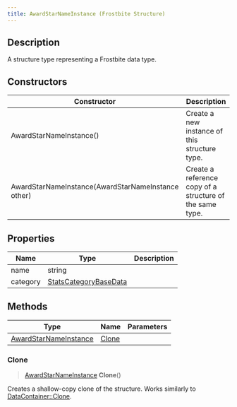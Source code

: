 ```yaml
---
title: AwardStarNameInstance (Frostbite Structure)
---
```

## Description

A structure type representing a Frostbite data type.

## Constructors

| Constructor                                        | Description                                              |
| -------------------------------------------------- | -------------------------------------------------------- |
| AwardStarNameInstance()                            | Create a new instance of this structure type.            |
| AwardStarNameInstance(AwardStarNameInstance other) | Create a reference copy of a structure of the same type. |

## Properties

| Name     | Type                                           | Description |
| -------- | ---------------------------------------------- | ----------- |
| name     | string                                         |             |
| category | [StatsCategoryBaseData](StatsCategoryBaseData) |             |

## Methods

| Type                                           | Name            | Parameters |
| ---------------------------------------------- | --------------- | ---------- |
| [AwardStarNameInstance](AwardStarNameInstance) | [Clone](#clone) |            |

### Clone

> [AwardStarNameInstance](AwardStarNameInstance) **Clone**()

Creates a shallow-copy clone of the structure. Works similarly to [DataContainer::Clone](/vext/ref/cls/shr/datacontainer#clone).
